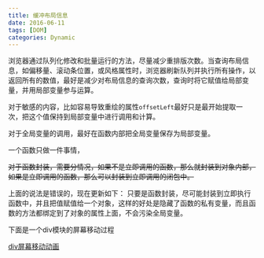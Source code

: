 ```yaml
---
title: 缓冲布局信息
date: 2016-06-11
tags: [DOM]
categories: Dynamic
---
```


浏览器通过队列化修改和批量运行的方法，尽量减少重排版次数。当查询布局信息，如偏移量、滚动条位置，或风格属性时，浏览器刷新队列并执行所有操作，以返回所有的数值，最好是减少对布局信息的查询次数，查询时将它赋值给局部变量，并用局部变量参与运算。

对于敏感的内容，比如容易导致重绘的属性`offsetLeft`最好只是最开始提取一次，把这个值保持到局部变量中进行调用和计算。

对于全局变量的调用，最好在函数内部把全局变量保存为局部变量。

一个函数只做一件事情，

~~对于函数封装，需要分情况，如果不是立即调用的函数，那么就封装到对象内部，如果是立即调用的函数，那么可以封装到立即调用的闭包中。~~

上面的说法是错误的，现在更新如下：
只要是函数封装，尽可能封装到立即执行函数中，并且把值赋值给一个对象，这样的好处是隐藏了函数的私有变量，而且函数的方法都绑定到了对象的属性上面，不会污染全局变量。

下面是一个div模块的屏幕移动过程

[div屏幕移动动画](http://jsbin.com/recaliz/2/edit?html,js,output)